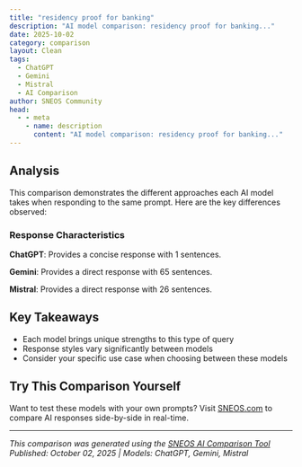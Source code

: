 ```yaml
---
title: "residency proof for banking"
description: "AI model comparison: residency proof for banking..."
date: 2025-10-02
category: comparison
layout: Clean
tags:
  - ChatGPT
  - Gemini
  - Mistral
  - AI Comparison
author: SNEOS Community
head:
  - - meta
    - name: description
      content: "AI model comparison: residency proof for banking..."
---
```


<ChatComparison
  title="residency proof for banking"
  prompt="residency proof for banking"
  :responses='{
    "ChatGPT": "Error calling OpenAI API.",
    "Gemini": "Okay, let\u0027s break down what constitutes proof of residency for banking purposes. Banks need to verify your address to comply with regulations like the Bank Secrecy Act and Know Your Customer (KYC) rules.  They need to be sure you are who you say you are and where you say you live.\n\n**Commonly Accepted Documents:**\n\nThe *best* documents are usually official and recent (within the last 3 months is generally preferred, though some banks might accept older documents). Here\u0027s a list of the most common and reliable options:\n\n*   **Utility Bill:**\n    *   **What it is:** A bill for a service like electricity, gas, water, internet, or cable TV.\n    *   **Important:**  It *must* be in your name (or, in some cases, a joint account with a spouse/partner).  A bill in a roommate\u0027s name won\u0027t work.  Often, a *physical* bill is required, but some banks may accept online statements you can print, but not a simple screenshot of a bill on your phone.\n    *   **Tips:** Use the most recent bill possible.\n\n*   **Bank Statement:**\n    *   **What it is:** A statement from another bank or financial institution.\n    *   **Important:** It has to show your name and current address.  If you\u0027re opening your *first* bank account, this won\u0027t be an option.\n\n*   **Credit Card Statement:**\n    *   **What it is:** A statement from a credit card company.\n    *   **Important:** Similar to a bank statement, it needs your name and address.\n\n*   **Driver\u0027s License or State-Issued ID Card:**\n    *   **What it is:** Government-issued identification.\n    *   **Important:** While widely accepted, some banks may *not* accept it *as the sole proof of residency* if the address on the ID doesn\u0027t match the address you\u0027re providing for the account. It\u0027s usually best if it does match. Some banks may require this in addition to another residency proof item.\n\n*   **Lease Agreement (Rental Agreement):**\n    *   **What it is:** A legally binding contract between you and your landlord.\n    *   **Important:** It must be a current, valid lease agreement.  It needs to show your name, the landlord\u0027s name (or property management company), the property address, and the lease dates.\n\n*   **Mortgage Statement:**\n    *   **What it is:** A statement from your mortgage lender.\n    *   **Important:** If you own your home, this is a good option.\n\n*   **Property Tax Bill:**\n    *   **What it is:** A bill for property taxes.\n    *   **Important:** Needs to show your name and the property address.\n\n*   **Official Government Correspondence:**\n    *   **What it is:** Mail from a government agency (federal, state, or local).\n    *   **Examples:**  Tax refund notice, Social Security statement, jury duty summons, or anything from the DMV (Department of Motor Vehicles) *other* than your driver\u0027s license itself.\n    *   **Important:** The correspondence must be recent and clearly show your name and address.\n\n**Important Considerations and Potential Issues:**\n\n*   **Matching Names:**  The name on the document *must* match the name you\u0027re using to open the bank account. If you\u0027ve recently changed your name (marriage, divorce, etc.), you\u0027ll need to provide documentation of the name change (marriage certificate, divorce decree, court order).\n*   **P.O. Boxes:**  A P.O. Box is *not* a valid proof of residency. Banks need your physical street address.\n*   **Online vs. Physical Documents:**  While some banks accept printed online statements, others require original, physical documents mailed to you. *Always check with the bank directly.*\n*   **Age of Documents:**  Most banks require documents to be recent, usually within the last 3 months.\n*   **Specific Bank Requirements:**  *Every bank has its own specific policies.*  It\u0027s absolutely crucial to check with the bank you\u0027re opening an account with to confirm exactly what documents they will accept.  Call them, visit their website, or ask in person.\n*   **If You Live With Someone Else:** This can be tricky.\n    *   **If you are on the lease/mortgage/utility bills:**  Then you can use those as proof.\n    *   **If you are *not* on those documents:**  You may need a notarized letter from the person whose name *is* on the documents, stating that you live at the address. The bank may also require a copy of that person\u0027s ID and proof of residency. This is more common with smaller, local banks.\n\n**Example Scenario:**\n\nLet\u0027s say you\u0027re opening a new checking account at a national bank.  You\u0027ve recently moved.  You could use:\n\n1.  **Your current driver\u0027s license** *if* it shows your new address *AND* a recent (within 3 months) **utility bill** in your name for your new address.\n2.  *OR* Your current driver\u0027s license (even if it has your old address) *AND* a copy of your **signed lease agreement** for your new apartment.\n3. *OR* a printed copy of your bank statement from another bank which shows your current address along with your current driver\u0027s license.\n\n**In summary, the best approach is to:**\n\n1.  **Contact the bank directly** and ask them for a list of acceptable documents for proof of residency.\n2.  **Gather the required documents** that meet their criteria.\n3.  **Make sure the documents are recent, in your name, and show your current physical address.**\n\nBy doing these things, you\u0027ll minimize the risk of delays or issues when opening your bank account. Good luck!\n",
    "Mistral": "To open a bank account or apply for certain banking services, you may be required to provide proof of residency. The specific documents accepted can vary by bank and country, but generally, the following are commonly accepted forms of residency proof:\n\n1. **Utility Bills**: Recent utility bills (electricity, water, gas, internet) in your name, showing your current address.\n2. **Rental Agreement**: A lease or rental agreement that includes your name and current address.\n3. **Mortgage Statement**: A mortgage statement or deed of sale for your property.\n4. **Bank Statements**: Recent bank statements showing your current address.\n5. **Government-Issued Documents**: Documents such as a driver\u0027s license, voter registration card, or tax documents that include your current address.\n6. **Employment Letter**: A letter from your employer confirming your address.\n7. **Insurance Documents**: Insurance policies or statements that include your current address.\n8. **School Records**: For students, a letter from your school or university confirming your address.\n9. **Post Office Box**: In some cases, a post office box may be accepted if it is linked to a physical address.\n\n### Tips for Providing Residency Proof:\n- **Recent Documents**: Ensure that the documents are recent, typically within the last 3-6 months.\n- **Original Copies**: Banks often require original documents or certified copies.\n- **Consistency**: Make sure the address on your residency proof matches the address you provide on your application.\n- **Multiple Documents**: Sometimes, banks may require more than one form of residency proof.\n\n### Additional Considerations:\n- **International Students/Expats**: If you are an international student or expat, you may need to provide additional documentation, such as a student visa or work permit.\n- **Temporary Addresses**: If you are using a temporary address, be prepared to explain your situation and provide additional documentation if needed.\n\nAlways check with the specific bank for their exact requirements, as they can vary."
  }'
  published-date="08:55"
/>

## Analysis

This comparison demonstrates the different approaches each AI model takes when responding to the same prompt. Here are the key differences observed:

### Response Characteristics

**ChatGPT**: Provides a concise response with 1 sentences. 

**Gemini**: Provides a direct response with 65 sentences. 

**Mistral**: Provides a direct response with 26 sentences. 

## Key Takeaways

- Each model brings unique strengths to this type of query
- Response styles vary significantly between models
- Consider your specific use case when choosing between these models

## Try This Comparison Yourself

Want to test these models with your own prompts? Visit [SNEOS.com](https://sneos.com) to compare AI responses side-by-side in real-time.

---

*This comparison was generated using the [SNEOS AI Comparison Tool](https://sneos.com)*
*Published: October 02, 2025 | Models: ChatGPT, Gemini, Mistral*
